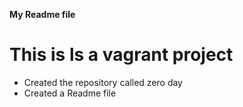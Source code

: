 **My Readme file**
# This is ls a vagrant project
* Created the repository called zero day
* Created a Readme file
